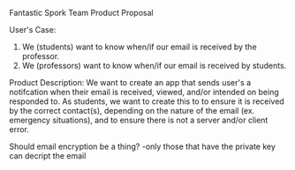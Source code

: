 Fantastic Spork Team Product Proposal


User's Case: 
1. We (students) want to know when/if our email is received by the professor.
2. We (professors) want to know when/if our email is received by students.

Product Description:
We want to create an app that sends user's a notifcation when their email is received, viewed, and/or intended on being responded to. As students, we want to create this to to ensure it is received by the correct contact(s), depending on the nature of the email (ex. emergency situations), and to ensure there is not a server and/or client error.

Should email encryption be a thing?
-only those that have the private key can decript the email
